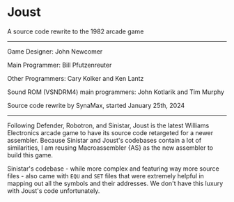 # Joust
A source code rewrite to the 1982 arcade game

****

Game Designer: John Newcomer

Main Programmer: Bill Pfutzenreuter

Other Programmers: Cary Kolker and Ken Lantz

Sound ROM (VSNDRM4) main programmers: John Kotlarik and Tim Murphy

Source code rewrite by SynaMax, started January 25th, 2024

****

Following Defender, Robotron, and Sinistar, Joust is the latest Williams Electronics arcade game to have its source code retargeted for a newer assembler.  Because Sinistar and Joust's codebases contain a lot of similarities, I am reusing Macroassembler {AS} as the new assembler to build this game.

Sinistar's codebase - while more complex and featuring way more source files - also came with ```EQU``` and ```SET``` files that were extremely helpful in mapping out all the symbols and their addresses.  We don't have this luxury with Joust's code unfortunately.
